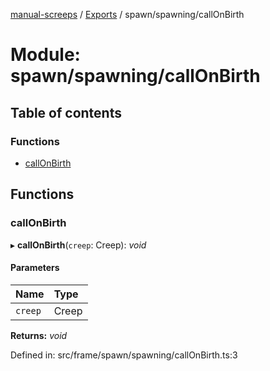 [manual-screeps](../README.md) / [Exports](../modules.md) / spawn/spawning/callOnBirth

# Module: spawn/spawning/callOnBirth

## Table of contents

### Functions

- [callOnBirth](spawn_spawning_callonbirth.md#callonbirth)

## Functions

### callOnBirth

▸ **callOnBirth**(`creep`: Creep): *void*

#### Parameters

| Name | Type |
| :------ | :------ |
| `creep` | Creep |

**Returns:** *void*

Defined in: src/frame/spawn/spawning/callOnBirth.ts:3
